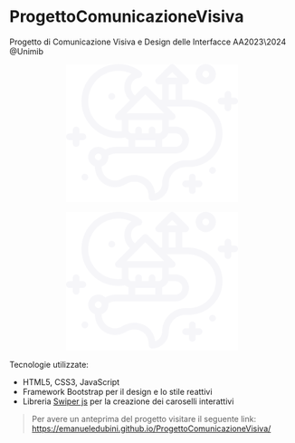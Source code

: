 # ProgettoComunicazioneVisiva
Progetto di Comunicazione Visiva e Design delle Interfacce AA2023\2024 @Unimib

<p align="center">
  <img src="https://github.com/EmanueleDubini/ProgettoComunicazioneVisiva/blob/main/img/svg/Logo.svg" alt="Serenity Dreams Logo"/>
</p>

<p align="center">
  <img src="img/svg/Logo.svg" alt="Serenity Dreams Logo"/>
</p>




Tecnologie utilizzate:

- HTML5, CSS3, JavaScript
- Framework Bootstrap per il design e lo stile reattivi
- Libreria [Swiper js](https://swiperjs.com/) per la creazione dei caroselli interattivi


> Per avere un anteprima del progetto visitare il seguente link: https://emanueledubini.github.io/ProgettoComunicazioneVisiva/

